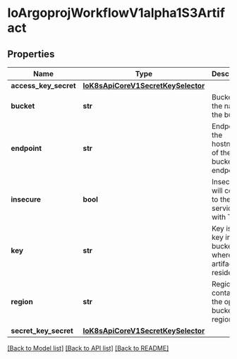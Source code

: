 # IoArgoprojWorkflowV1alpha1S3Artifact

## Properties
Name | Type | Description | Notes
------------ | ------------- | ------------- | -------------
**access_key_secret** | [**IoK8sApiCoreV1SecretKeySelector**](IoK8sApiCoreV1SecretKeySelector.md) |  | 
**bucket** | **str** | Bucket is the name of the bucket | 
**endpoint** | **str** | Endpoint is the hostname of the bucket endpoint | 
**insecure** | **bool** | Insecure will connect to the service with TLS | [optional] 
**key** | **str** | Key is the key in the bucket where the artifact resides | 
**region** | **str** | Region contains the optional bucket region | [optional] 
**secret_key_secret** | [**IoK8sApiCoreV1SecretKeySelector**](IoK8sApiCoreV1SecretKeySelector.md) |  | 

[[Back to Model list]](../README.md#documentation-for-models) [[Back to API list]](../README.md#documentation-for-api-endpoints) [[Back to README]](../README.md)

